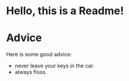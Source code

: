 # Hello, this is a Readme!


# Advice


Here is some good advice: 

 - never leave your keys in the car.
 - always floss.







